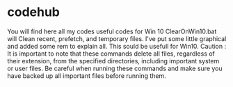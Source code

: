 # codehub
You will find here all my codes useful codes for Win 10
ClearOnWin10.bat will Clean recent, prefetch, and temporary files.
I've put some little graphical and added some rem to explain all.
This sould be usefull for Win10.
Caution :
It is important to note that these commands delete all files, regardless of their extension, from the specified directories, including important system or user files. Be careful when running these commands and make sure you have backed up all important files before running them.
